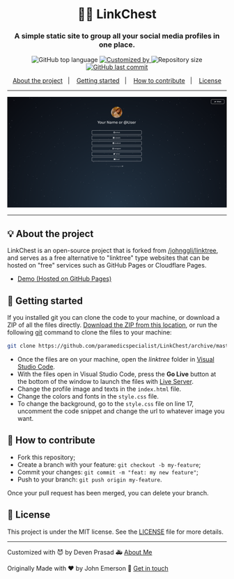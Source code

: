 <h1 align="center">🏴‍☠️ LinkChest </h1>
<h3 align="center">A simple static site to group all your social media profiles in one place.</h3>

<p align="center">
  <img alt="GitHub top language" src="https://img.shields.io/github/languages/top/paramedicspecialist/LinkChest?color=04D361&labelColor=000000">
  
  <a href="https://devenprasad.ca">
    <img alt="Customized by" src="https://img.shields.io/static/v1?label=Modified%20by&message=Deven%20Prasad&color=04D361&labelColor=000000">
  </a>
  
  <img alt="Repository size" src="https://img.shields.io/github/repo-size/paramedicspecialist/LinkChest?color=04D361&labelColor=000000">
  
  <a href="https://paramedicspecialist.github.io/LinkChest/commits/master">
    <img alt="GitHub last commit" src="https://img.shields.io/github/last-commit/paramedicspecialist/LinkChest?color=04D361&labelColor=000000">
  </a>
</p>

<p align="center">
  <a href="#-about-the-project">About the project</a>&nbsp;&nbsp;&nbsp;|&nbsp;&nbsp;&nbsp;
  <a href="#-getting-started">Getting started</a>&nbsp;&nbsp;&nbsp;|&nbsp;&nbsp;&nbsp;
  <a href="#-how-to-contribute">How to contribute</a>&nbsp;&nbsp;&nbsp;|&nbsp;&nbsp;&nbsp;
  <a href="#-license">License</a>
</p>

---

<p align="center">
  <img alt="screenshot" src="screenshot.png">
</p>

---

## 💡 About the project

LinkChest is an open-source project that is forked from [/johnggli/linktree](https://github.com/johnggli/linktree), and serves as a free alternative to "linktree" type websites that can be hosted on "free" services such as GitHub Pages or Cloudflare Pages.
- [Demo (Hosted on GitHub Pages)](https://paramedicspecialist.github.io/LinkChest/)

## 🚀 Getting started

If you installed git you can clone the code to your machine, or download a ZIP of all the files directly.
[Download the ZIP from this location](https://github.com/paramedicspecialist/LinkChest/archive/master.zip), or run the following [git](https://git-scm.com/downloads) command to clone the files to your machine:
```bash
git clone https://github.com/paramedicspecialist/LinkChest/archive/master.zip
```
- Once the files are on your machine, open the _linktree_ folder in [Visual Studio Code](https://code.visualstudio.com/).
- With the files open in Visual Studio Code, press the **Go Live** button at the bottom of the window to launch the files with [Live Server](https://marketplace.visualstudio.com/items?itemName=ritwickdey.LiveServer).
- Change the profile image and texts in the `index.html` file.
- Change the colors and fonts in the `style.css` file.
- To change the background, go to the `style.css` file on line 17, uncomment the code snippet and change the url to whatever image you want.

## 🤔 How to contribute

- Fork this repository;
- Create a branch with your feature: `git checkout -b my-feature`;
- Commit your changes: `git commit -m "feat: my new feature"`;
- Push to your branch: `git push origin my-feature`.

Once your pull request has been merged, you can delete your branch.

## 📝 License

This project is under the MIT license. See the [LICENSE](LICENSE.md) file for more details.

---

Customized with 😈 by Deven Prasad 🚑 [About Me](https://devenprasad.ca)

Originally Made with ❤️ by John Emerson :wave: [Get in touch](https://johnggli.github.io/linktree)
